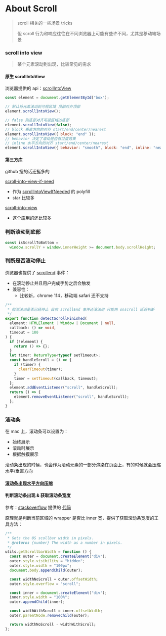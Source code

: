 # About Scroll

> scroll 相关的一些场景 tricks
>
> 但 scroll 行为和响应往往在不同浏览器上可能有些许不同，尤其是移动端场景

### scroll into view

> 某个元素滚动到出现，比较常见的需求

#### 原生 scrollIntoView

浏览器提供的 api：[scrollIntoView](https://developer.mozilla.org/en-US/docs/Web/API/Element/scrollIntoView)

```javascript
const element = document.getElementById("box");

// 默认将元素滚动到可视区域 顶部对齐顶部
element.scrollIntoView();

// false 则底部对齐可视区域的底部
element.scrollIntoView(false);
// block 垂直方向的对齐 start/end/center/nearest
element.scrollIntoView({ block: "end" });
// behavior 决定了滚动是否有过度效果
// inline 水平方向的对齐 start/end/center/nearest
element.scrollIntoView({ behavior: "smooth", block: "end", inline: "nearest" });
```

#### 第三方库

github 搜的话还挺多的

[scroll-into-view-if-need](https://github.com/scroll-into-view/scroll-into-view-if-needed)

- 作为 [scrollIntoViewIfNeeded](https://developer.mozilla.org/en-US/docs/Web/API/Element/scrollIntoViewIfNeeded) 的 polyfill
- star 比较多

[scroll-into-view](https://github.com/KoryNunn/scroll-into-view)

- 这个库用的还比较多

### 判断滚动到底部

```typescript
const isScrollToBottom =
  window.scrollY + window.innerHeight >= document.body.scrollHeight;
```

### 判断是否滚动停止

浏览器也提供了 [scrollend](https://developer.mozilla.org/en-US/docs/Web/API/Element/scrollend_event) 事件：

- 在滚动停止并且用户完成手势之后会触发
- 兼容性：
  - 比较新，chrome 114，移动端 safari 还不支持

```typescript
/**
 * 检测滚动是否已经停止 目前 scrollEnd 事件还没法用 只能用 onscroll 延迟判断
 */
export function detectScrollFinished(
  element: HTMLElement | Window | Document | null,
  callback: () => void,
  timeout = 100
) {
  if (!element) {
    return () => {};
  }
  let timer: ReturnType<typeof setTimeout>;
  const handleScroll = () => {
    if (timer) {
      clearTimeout(timer);
    }
    timer = setTimeout(callback, timeout);
  };
  element.addEventListener("scroll", handleScroll);
  return () => {
    element.removeEventListener("scroll", handleScroll);
  };
}
```

### 滚动条

在 mac 上，滚动条可以设置为：

- 始终展示
- 滚动时展示
- 根据触摸展示

滚动条出现的时候，也会作为滚动元素的一部分渲染在页面上，有的时候就会压缩水平/垂直方向

#### [滚动条出现水平方向压缩](../../css/css_tricks/browser_scroll_bar.md)

#### 判断滚动条出现 & 获取滚动条宽度

参考：[stackoverflow](https://stackoverflow.com/questions/55008733/how-can-i-tell-if-the-mac-show-scroll-bars-setting-is-always-on) 提供的 [代码](http://jsfiddle.net/UU9kg/17/)

原理就是判断当前区域的 wrapper 是否比 inner 宽，提供了获取滚动条宽度的工具方法：

```javascript
/**
 * Gets the OS scollbar width in pixels.
 * @returns {number} The width as a number in pixels.
 */
utils.getScrollbarWidth = function () {
  const outer = document.createElement("div");
  outer.style.visibility = "hidden";
  outer.style.width = "100px";
  document.body.appendChild(outer);

  const widthNoScroll = outer.offsetWidth;
  outer.style.overflow = "scroll";

  const inner = document.createElement("div");
  inner.style.width = "100%";
  outer.appendChild(inner);

  const widthWithScroll = inner.offsetWidth;
  outer.parentNode.removeChild(outer);

  return widthNoScroll - widthWithScroll;
};
```
